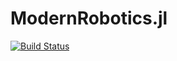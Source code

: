 # ModernRobotics.jl

[![Build Status](https://travis-ci.org/ferrolho/ModernRobotics.jl.svg?branch=master)](https://travis-ci.org/ferrolho/ModernRobotics.jl)
